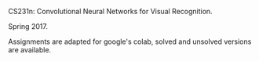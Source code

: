 CS231n: Convolutional Neural Networks for Visual Recognition.

Spring 2017.

Assignments are adapted for google's colab, solved and unsolved versions are available.
